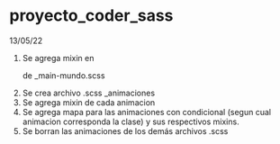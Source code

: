 # proyecto_coder_sass
13/05/22
1. Se agrega mixin en <p> de _main-mundo.scss
2. Se crea archivo .scss _animaciones 
3. Se agrega mixin de cada animacion
4. Se agrega mapa para las animaciones con condicional (segun cual animacion corresponda la clase) y sus respectivos mixins. 
5. Se borran las animaciones de los demás archivos .scss

